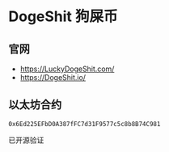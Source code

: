 # DogeShit 狗屎币

## 官网

- https://LuckyDogeShit.com/
- https://DogeShit.io/


## 以太坊合约

`0x6Ed225EFbD0A387fFC7d31F9577c5c8b8B74C981`

已开源验证
